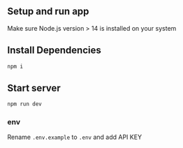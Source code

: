 ## Setup and run app

Make sure Node.js version > 14 is installed on your system

## Install Dependencies

```bash
npm i
```

## Start server

```bash
npm run dev
```

### env

Rename `.env.example` to `.env` and add API KEY
